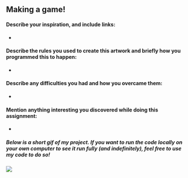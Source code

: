 ## Making a game!

#### Describe your inspiration, and include links:

* 

#### Describe the rules you used to create this artwork and briefly how you programmed this to happen:

* 

#### Describe any difficulties you had and how you overcame them:

* 

#### Mention anything interesting you discovered while doing this assignment:

* 

##### Below is a short gif of my project. If you want to run the code locally on your own computer to see it run fully (and indefinitely), feel free to use my code to do so!

![](bunny_ball.gif)

